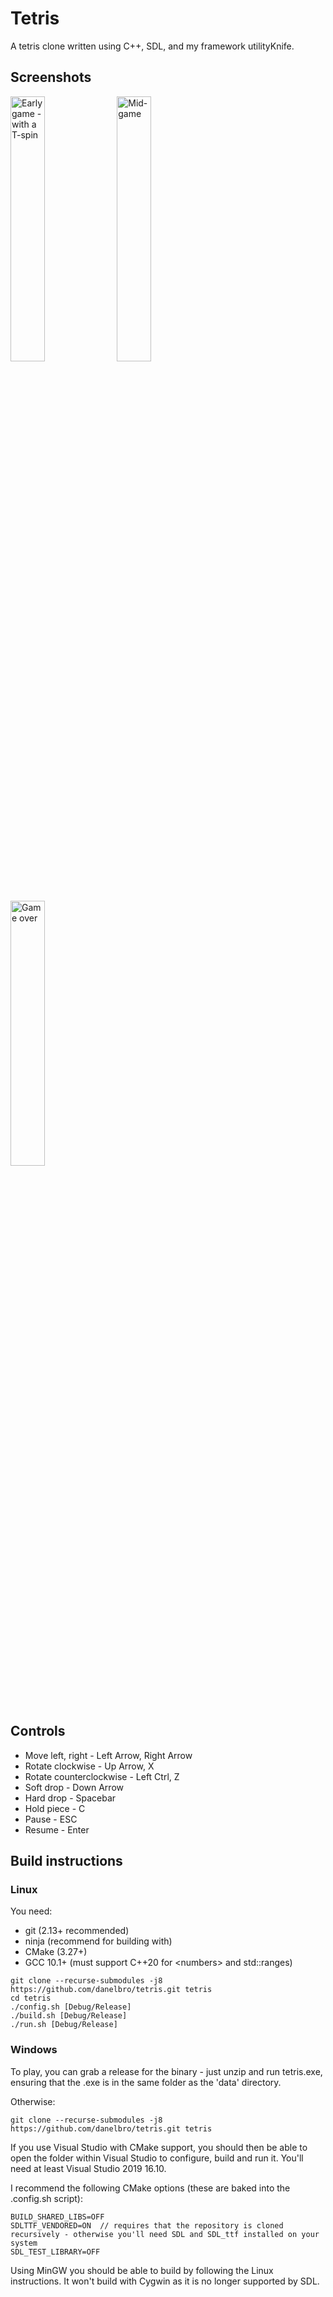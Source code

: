 # Tetris
A tetris clone written using C++, SDL, and my framework utilityKnife.

## Screenshots ##
<img width="33%" alt="Early game - with a T-spin" src="https://github.com/user-attachments/assets/750c855c-387b-4d15-85b0-a2d3938a658a" /> <img width="33%" alt="Mid-game" src="https://github.com/user-attachments/assets/eb751d37-ce00-4901-84e9-61294a6d1cc5" /> <img width="33%" alt="Game over" src="https://github.com/user-attachments/assets/661ba5f1-1235-411e-aeec-8584ed6b0fea" />

## Controls ## 
* Move left, right - Left Arrow, Right Arrow
* Rotate clockwise - Up Arrow, X
* Rotate counterclockwise - Left Ctrl, Z
* Soft drop - Down Arrow
* Hard drop - Spacebar
* Hold piece - C
* Pause - ESC
* Resume - Enter

## Build instructions ##

### Linux ###

You need: 
* git (2.13+ recommended)
* ninja (recommend for building with)
* CMake (3.27+)
* GCC 10.1+ (must support C++20 for \<numbers> and std::ranges)

```
git clone --recurse-submodules -j8 https://github.com/danelbro/tetris.git tetris
cd tetris
./config.sh [Debug/Release]
./build.sh [Debug/Release]
./run.sh [Debug/Release]
```

### Windows ###

To play, you can grab a release for the binary - just unzip and run tetris.exe, ensuring that the .exe is in the same folder as the 'data' directory.

Otherwise:

```
git clone --recurse-submodules -j8 https://github.com/danelbro/tetris.git tetris
```

If you use Visual Studio with CMake support, you should then be able to open the folder within Visual Studio to configure, build and run it. You'll need at least Visual Studio 2019 16.10.

I recommend the following CMake options (these are baked into the .config.sh script):

```
BUILD_SHARED_LIBS=OFF
SDLTTF_VENDORED=ON	// requires that the repository is cloned recursively - otherwise you'll need SDL and SDL_ttf installed on your system
SDL_TEST_LIBRARY=OFF
```

Using MinGW you should be able to build by following the Linux instructions. It won't build with Cygwin as it is no longer supported by SDL. 
